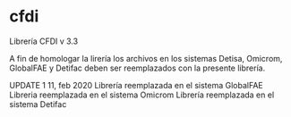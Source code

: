 # cfdi
Librería CFDI v 3.3

A fin de homologar la lirería los archivos en los sistemas Detisa, Omicrom, GlobalFAE y Detifac deben ser reemplazados con la presente librería.

UPDATE 1 11, feb 2020
Librería reemplazada en el sistema GlobalFAE
Libreria reemplazada en el sistema Omicrom
Librería reemplazada en el sistema Detifac
